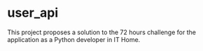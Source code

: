 # user_api
This project proposes a solution to the 72 hours challenge  for the application as a Python developer in IT Home.
